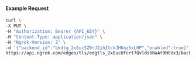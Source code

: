 <!-- Code generated for API Clients. DO NOT EDIT. -->

#### Example Request

```bash
curl \
-X PUT \
-H "Authorization: Bearer {API_KEY}" \
-H "Content-Type: application/json" \
-H "Ngrok-Version: 2" \
-d '{"backend_id":"bkdtg_2x8ucSZ0rJ2ihItckJHKnzSxLHP","enabled":true}' \
https://api.ngrok.com/edges/tls/edgtls_2x8ucUfcrt7Qvlds6NaAt9NtVx3/backend
```
